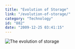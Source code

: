 ```yaml
---
title: "Evolution of Storage"
link: "/evolution-of-storage/"
category: "Technology"
id: "882"
date: "2009-12-25 03:41:15"
---
```


![The evolution of storage](/img/upload/storage.jpg)
